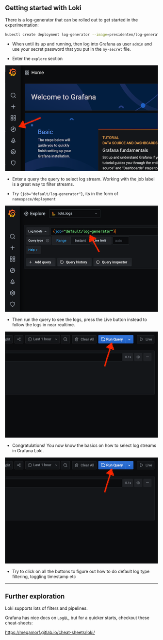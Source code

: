 
Getting started with Loki
-------------------------

There is a log-generator that can be rolled out to get started in the experimentation:

```bash
kubectl create deployment log-generator --image=presidenten/log-generator
```

- When until its up and running, then log into Grafana as user `admin` and use your secret password that you put in the `my-secret` file.

- Enter the `explore` section

<img src="./assets/explore.png" width="600" />

- Enter a query the query to select log stream.
Working with the job label is a great way to filter streams.

- Try `{job="default/log-generator"}`, its in the form of `namespace/deployment`

<img src="./assets/query.png" width="600" />

- Then run the query to see the logs, press the Live button instead to follow the logs in near realtime.

<img src="./assets/run.png" width="600" />

- Congratulations! You now know the basics on how to select log streams in Grafana Loki.

<img src="./assets/run.png" width="800" />

- Try to click on all the buttons to figure out how to do default log type filtering, toggling timestamp etc

---

Further exploration
-------------------

Loki supports lots of filters and pipelines.

Grafana has nice docs on `LogQL`, but for a quicker starts, checkout these cheat-sheets:

https://megamorf.gitlab.io/cheat-sheets/loki/
